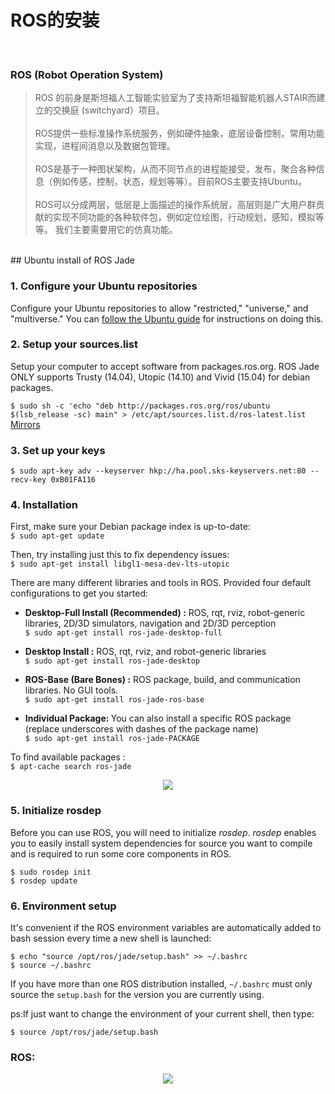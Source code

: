 # ROS的安装
<br>

### ROS (Robot Operation System)
> ROS 的前身是斯坦福人工智能实验室为了支持斯坦福智能机器人STAIR而建立的交换庭 (switchyard）项目。<br> <br>ROS提供一些标准操作系统服务，例如硬件抽象，底层设备控制，常用功能实现，进程间消息以及数据包管理。<br><br>ROS是基于一种图状架构，从而不同节点的进程能接受，发布，聚合各种信息（例如传感，控制，状态，规划等等）。目前ROS主要支持Ubuntu。<br><br>ROS可以分成两层，低层是上面描述的操作系统层，高层则是广大用户群贡献的实现不同功能的各种软件包，例如定位绘图，行动规划，感知，模拟等等。
我们主要需要用它的仿真功能。


<br>
## Ubuntu install of ROS Jade

### 1. Configure your Ubuntu repositories<br>
Configure your Ubuntu repositories to allow "restricted," "universe," and "multiverse." You can  [follow the Ubuntu guide][1] for instructions on doing this.
 
### 2. Setup your sources.list<br>
Setup your computer to accept software from packages.ros.org. ROS Jade ONLY supports Trusty (14.04), Utopic (14.10) and Vivid (15.04) for debian packages.

  ```$ sudo sh -c 'echo "deb http://packages.ros.org/ros/ubuntu $(lsb_release -sc) main" > /etc/apt/sources.list.d/ros-latest.list```<br>
  [Mirrors][2]

### 3. Set up your keys<br>
```$ sudo apt-key adv --keyserver hkp://ha.pool.sks-keyservers.net:80 --recv-key 0xB01FA116```

### 4. Installation
   First, make sure your Debian package index is up-to-date:<br>
```$ sudo apt-get update```
   
  Then, try installing just this to fix dependency issues:<br>
```$ sudo apt-get install libgl1-mesa-dev-lts-utopic```

  There are many different libraries and tools in ROS. Provided four default configurations to get you started:

+ <strong>Desktop-Full Install (Recommended) :</strong> ROS, rqt, rviz, robot-generic libraries, 2D/3D simulators, navigation and 2D/3D perception<br>
	 ```$ sudo apt-get install ros-jade-desktop-full```

+ <strong>Desktop Install :</strong> ROS, rqt, rviz, and robot-generic libraries<br>
	 ```$ sudo apt-get install ros-jade-desktop```

+ <strong>ROS-Base (Bare Bones) :</strong> ROS package, build, and communication libraries. No GUI tools.<br>
	 ```$ sudo apt-get install ros-jade-ros-base```

+ <strong>Individual Package: </strong> You can also install a specific ROS package (replace underscores with dashes of the package name)<br>
	 ```$ sudo apt-get install ros-jade-PACKAGE```

To find available packages :<br>
    ```$ apt-cache search ros-jade```
<br>
 <div align="center"><img src="http://a2.qpic.cn/psb?/V13tPyF42OAeS3/dXy8esJ.zVNPx.smyK0rFCNOhCt*7725Dd1X1aHRv.g!/b/dAkBAAAAAAAA&bo=1gLOAQAAAAADAD4!&rf=viewer_4&t=5"></div>

### 5. Initialize rosdep
  Before you can use ROS, you will need to initialize *rosdep*. *rosdep* enables you to easily install system dependencies for source you want to compile and is required to run some core components in ROS.

  ```$ sudo rosdep init```<br>
  ```$ rosdep update```

### 6. Environment setup
  It's convenient if the ROS environment variables are automatically added to bash session every time a new shell is launched:

  ```$ echo "source /opt/ros/jade/setup.bash" >> ~/.bashrc```<br>
  ```$ source ~/.bashrc```

  If you have more than one ROS distribution installed, ```~/.bashrc``` must only source the ```setup.bash``` for the version you are currently using.

  ps:If just want to change the environment of your current shell, then type:

  ```$ source /opt/ros/jade/setup.bash```


### ROS:
<div align="center"><img src="http://a3.qpic.cn/psb?/V13tPyF42OAeS3/*o9FZncBXC0xiO.FvthpG7dBiHJHJWNnVJlgEFWfuck!/b/dHABAAAAAAAA&bo=KAKbAAAAAAADAJQ!&rf=viewer_4&t=5"></div>


[1]: https://help.ubuntu.com/community/Repositories/Ubuntu
[2]: http://wiki.ros.org/ROS/Installation/UbuntuMirrors